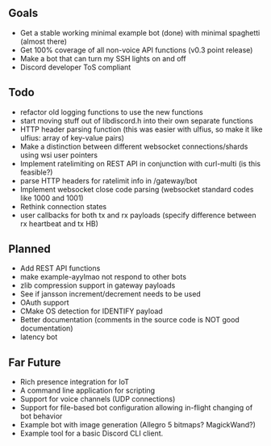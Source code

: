 ## Goals
* Get a stable working minimal example bot (done) with minimal spaghetti (almost there)
* Get 100% coverage of all non-voice API functions (v0.3 point release)
* Make a bot that can turn my SSH lights on and off
* Discord developer ToS compliant

## Todo
* refactor old logging functions to use the new functions
* start moving stuff out of libdiscord.h into their own separate functions
* HTTP header parsing function (this was easier with ulfius, so make it like ulfius: array of key-value pairs)
* Make a distinction between different websocket connections/shards using wsi user pointers
* Implement ratelimiting on REST API in conjunction with curl-multi (is this feasible?)
* parse HTTP headers for ratelimit info in /gateway/bot
* Implement websocket close code parsing (websocket standard codes like 1000 and 1001)
* Rethink connection states
* user callbacks for both tx and rx payloads (specify difference between rx heartbeat and tx HB)

## Planned
* Add REST API functions
* make example-ayylmao not respond to other bots
* zlib compression support in gateway payloads
* See if jansson increment/decrement needs to be used
* OAuth support
* CMake OS detection for IDENTIFY payload
* Better documentation (comments in the source code is NOT good documentation)
* latency bot

## Far Future
* Rich presence integration for IoT
* A command line application for scripting
* Support for voice channels (UDP connections)
* Support for file-based bot configuration allowing in-flight changing of bot behavior
* Example bot with image generation (Allegro 5 bitmaps? MagickWand?)
* Example tool for a basic Discord CLI client.